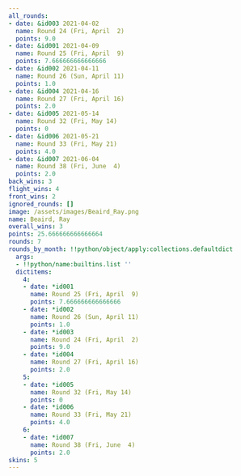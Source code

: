 ```yaml
---
all_rounds:
- date: &id003 2021-04-02
  name: Round 24 (Fri, April  2)
  points: 9.0
- date: &id001 2021-04-09
  name: Round 25 (Fri, April  9)
  points: 7.666666666666666
- date: &id002 2021-04-11
  name: Round 26 (Sun, April 11)
  points: 1.0
- date: &id004 2021-04-16
  name: Round 27 (Fri, April 16)
  points: 2.0
- date: &id005 2021-05-14
  name: Round 32 (Fri, May 14)
  points: 0
- date: &id006 2021-05-21
  name: Round 33 (Fri, May 21)
  points: 4.0
- date: &id007 2021-06-04
  name: Round 38 (Fri, June  4)
  points: 2.0
back_wins: 3
flight_wins: 4
front_wins: 2
ignored_rounds: []
image: /assets/images/Beaird_Ray.png
name: Beaird, Ray
overall_wins: 3
points: 25.666666666666664
rounds: 7
rounds_by_month: !!python/object/apply:collections.defaultdict
  args:
  - !!python/name:builtins.list ''
  dictitems:
    4:
    - date: *id001
      name: Round 25 (Fri, April  9)
      points: 7.666666666666666
    - date: *id002
      name: Round 26 (Sun, April 11)
      points: 1.0
    - date: *id003
      name: Round 24 (Fri, April  2)
      points: 9.0
    - date: *id004
      name: Round 27 (Fri, April 16)
      points: 2.0
    5:
    - date: *id005
      name: Round 32 (Fri, May 14)
      points: 0
    - date: *id006
      name: Round 33 (Fri, May 21)
      points: 4.0
    6:
    - date: *id007
      name: Round 38 (Fri, June  4)
      points: 2.0
skins: 5
---
```

